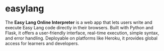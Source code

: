 # easylang
The **Easy Lang Online Interpreter** is a web app that lets users write and execute Easy Lang code directly in their browsers. Built with Python and Flask, it offers a user-friendly interface, real-time execution, simple syntax, and error handling. Deployable on platforms like Heroku, it provides global access for learners and developers.
